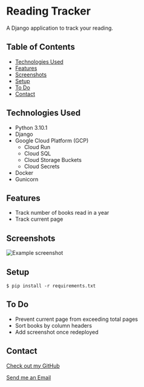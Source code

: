 # Reading Tracker

  A Django application to track your reading.

## Table of Contents

* [Technologies Used](#technologies-used)
* [Features](#features)
* [Screenshots](#screenshots)
* [Setup](#setup)
* [To Do](#to-do)
* [Contact](#contact)

## Technologies Used

* Python 3.10.1
* Django
* Google Cloud Platform (GCP)
    * Cloud Run
    * Cloud SQL
    * Cloud Storage Buckets
    * Cloud Secrets
* Docker
* Gunicorn

## Features

* Track number of books read in a year
* Track current page

## Screenshots

![Example screenshot](./docs/img/screenshot.png)

## Setup

`$ pip install -r requirements.txt`

## To Do

* Prevent current page from exceeding total pages
* Sort books by column headers
* Add screenshot once redeployed

## Contact

[Check out my GitHub](https://github.com/ethan-pt)

[Send me an Email](mailto:tubbeethan@gmail.com)
